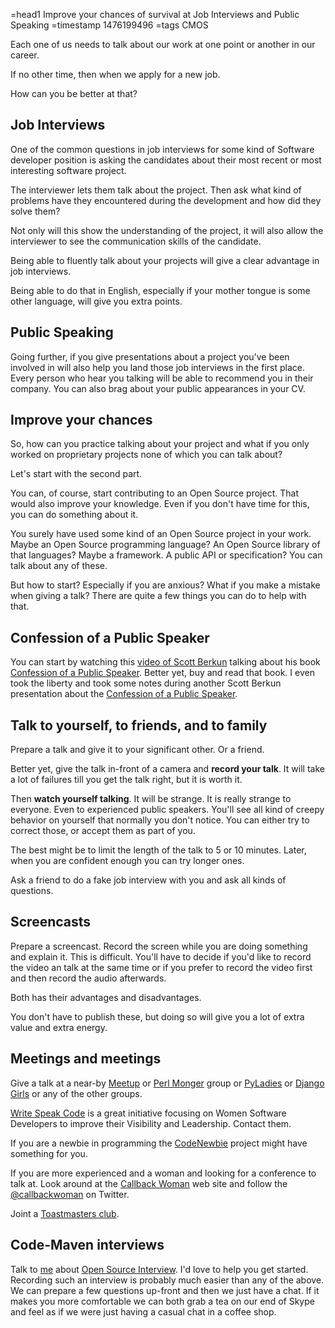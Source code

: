 =head1 Improve your chances of survival at Job Interviews and Public Speaking
=timestamp 1476199496
=tags CMOS



Each one of us needs to talk about our work at one point or another in our career.

If no other time, then when we apply for a new job.

How can you be better at that?



<h2>Job Interviews</h2>

One of the common questions in job interviews for some kind of Software developer position
is asking the candidates about their most recent or most interesting software project.

The interviewer lets them talk about the project. Then ask what kind of problems
have they encountered during the development and how did they solve them?

Not only will this show the understanding of the project,
it will also allow the interviewer to see the communication skills of the candidate.

Being able to fluently talk about your projects will give a clear advantage in job interviews.

Being able to do that in English, especially if your mother tongue is some other language,
will give you extra points.

<h2>Public Speaking</h2>

Going further, if you give presentations about a project you've been involved in
will also help you land those job interviews in the first place.
Every person who hear you talking will be able to recommend you in their company.
You can also brag about your public appearances in your CV.

<h2>Improve your chances</h2>

So, how can you practice talking about your project and what if you only worked on proprietary
projects none of which you can talk about?

Let's start with the second part.

You can, of course, start contributing to an Open Source project. That would also improve
your knowledge. Even if you don't have time for this, you can do something about it.

You surely have used some kind of an Open Source project in your work. Maybe an Open Source programming language? An Open Source library of that languages? Maybe a framework. A public API or specification? You can talk about any of these.

But how to start? Especially if you are anxious? What if you make a mistake when giving a talk?
There are quite a few things you can do to help with that.

<h2>Confession of a Public Speaker</h2>

You can start by watching this <a href="https://www.youtube.com/watch?v=yhA04D_xfp8">video of Scott Berkun</a> talking about his book <a href="">Confession of a Public Speaker</a>.
Better yet, buy and read that book. I even took the liberty and took some notes during
another Scott Berkun presentation about the 
<a href="/confession-of-a-public-speaker">Confession of a Public Speaker</a>.

<h2>Talk to yourself, to friends, and to family</h2>

Prepare a talk and give it to your significant other. Or a friend.

Better yet, give the talk in-front of a camera and <b>record your talk</b>.
It will take a lot of failures till you get the talk right, but it is worth it.

Then <b>watch yourself talking</b>. It will be strange. It is really strange to everyone.
Even to experienced public speakers.
You'll see all kind of creepy behavior on yourself that normally you don't notice.
You can either try to correct those, or accept them as part of you.

The best might be to limit the length of the talk to 5 or 10 minutes.
Later, when you are confident enough you can try longer ones.

Ask a friend to do a fake job interview with you and ask all kinds of questions.

<h2>Screencasts</h2>

Prepare a screencast. Record the screen while you are doing something and explain it.
This is difficult. You'll have to decide if you'd like to record the video an talk at the same time
or if you prefer to record the video first and then record the audio afterwards.

Both has their advantages and disadvantages.

You don't have to publish these, but doing so will give you a lot of extra value and extra energy.

<h2>Meetings and meetings</h2>

Give a talk at a near-by <a href="https://www.meetup.com/">Meetup</a> or 
<a href="http://www.pm.org/">Perl Monger</a> group or <a href="http://www.pyladies.com/">PyLadies</a>
or <a href="https://djangogirls.org/">Django Girls</a> or any of the other groups.

<a href="http://www.writespeakcode.com/">Write Speak Code</a> is a great initiative
focusing on Women Software Developers to improve their Visibility and Leadership. Contact them.

If you are a newbie in programming the <a href="http://www.codenewbie.org/">CodeNewbie</a> project might have something for you.

If you are more experienced and a woman and looking for a conference to talk at. Look around
at the <a href="http://www.callbackwomen.com/">Callback Woman</a> web site and follow the
<a href="https://twitter.com/callbackwomen">@callbackwoman</a> on Twitter.

Joint a <a href="https://www.toastmasters.org/ ">Toastmasters club</a>.


<h2>Code-Maven interviews</h2>

Talk to <a href="/contact">me</a> about <a href="https://code-maven.com/cmos">Open Source Interview</a>. I'd love to help you get started. Recording such an interview is probably much easier than
any of the above. We can prepare a few questions up-front and then we just have a chat. If it makes you more comfortable we can both grab a tea on our end of Skype and feel as if we were just having a casual chat in a coffee shop.



